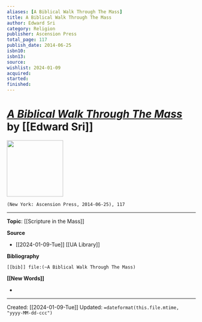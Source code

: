 ```yaml
---
aliases: [A Biblical Walk Through The Mass]
title: A Biblical Walk Through The Mass
author: Edward Sri
category: Religion
publisher: Ascension Press
total_page: 117
publish_date: 2014-06-25
isbn10: 
isbn13: 
source: 
wishlist: 2024-01-09
acquired: 
started: 
finished: 
---
```

# *[A Biblical Walk Through The Mass]()* by [[Edward Sri]]

<img src="http://books.google.com/books/content?id=ZpTkAwAAQBAJ&printsec=frontcover&img=1&zoom=1&edge=curl&source=gbs_api" width=150>

`(New York: Ascension Press, 2014-06-25), 117`



--- 
**Topic**: [[Scripture in the Mass]]

**Source**
- [[2024-01-09-Tue]] [[UA Library]]

**Bibliography**

```query
[[bib]] file:(~A Biblical Walk Through The Mass)
```
 

**[[New Words]]**

- 

---
Created: [[2024-01-09-Tue]]
Updated: `=dateformat(this.file.mtime, "yyyy-MM-dd-ccc")`